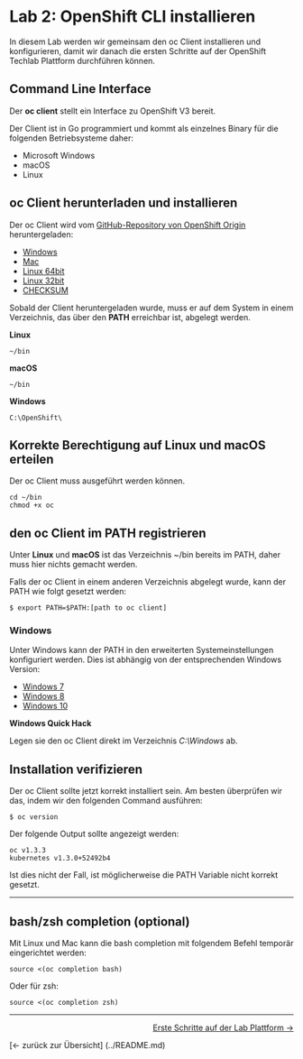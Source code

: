 # Lab 2: OpenShift CLI installieren

In diesem Lab werden wir gemeinsam den oc Client installieren und konfigurieren, damit wir danach die ersten Schritte auf der OpenShift Techlab Plattform durchführen können.

## Command Line Interface

Der **oc client** stellt ein Interface zu OpenShift V3 bereit.

Der Client ist in Go programmiert und kommt als einzelnes Binary für die folgenden Betriebsysteme daher:

- Microsoft Windows
- macOS
- Linux


## oc Client herunterladen und installieren

Der oc Client wird vom [GitHub-Repository von OpenShift Origin](https://github.com/openshift/origin/releases/tag/v1.3.3) heruntergeladen:

* [Windows](https://github.com/openshift/origin/releases/download/v1.3.3/openshift-origin-client-tools-v1.3.3-bc17c1527938fa03b719e1a117d584442e3727b8-windows.zip)
* [Mac](https://github.com/openshift/origin/releases/download/v1.3.3/openshift-origin-client-tools-v1.3.3-bc17c1527938fa03b719e1a117d584442e3727b8-mac.zip)
* [Linux 64bit](https://github.com/openshift/origin/releases/download/v1.3.3/openshift-origin-client-tools-v1.3.3-bc17c1527938fa03b719e1a117d584442e3727b8-linux-64bit.tar.gz)
* [Linux 32bit](https://github.com/openshift/origin/releases/download/v1.3.3/openshift-origin-client-tools-v1.3.3-bc17c1527938fa03b719e1a117d584442e3727b8-linux-32bit.tar.gz)
* [CHECKSUM](https://github.com/openshift/origin/releases/download/v1.3.3/CHECKSUM)

Sobald der Client heruntergeladen wurde, muss er auf dem System in einem Verzeichnis, das über den **PATH** erreichbar ist, abgelegt werden.

**Linux**

```
~/bin
```

**macOS**

```
~/bin
```

**Windows**

```
C:\OpenShift\
```

## Korrekte Berechtigung auf Linux und macOS erteilen

Der oc Client muss ausgeführt werden können.

```
cd ~/bin
chmod +x oc
```

## den oc Client im PATH registrieren

Unter **Linux** und **macOS** ist das Verzeichnis ~/bin bereits im PATH, daher muss hier nichts gemacht werden.

Falls der oc Client in einem anderen Verzeichnis abgelegt wurde, kann der PATH wie folgt gesetzt werden:
```
$ export PATH=$PATH:[path to oc client]
```

### Windows

Unter Windows kann der PATH in den erweiterten Systemeinstellungen konfiguriert werden. Dies ist abhängig von der entsprechenden Windows Version:

- [Windows 7](http://geekswithblogs.net/renso/archive/2009/10/21/how-to-set-the-windows-path-in-windows-7.aspx)
- [Windows 8](http://www.itechtics.com/customize-windows-environment-variables/)
- [Windows 10](http://techmixx.de/windows-10-umgebungsvariablen-bearbeiten/)

**Windows Quick Hack**

Legen sie den oc Client direkt im Verzeichnis *C:\Windows* ab.


## Installation verifizieren

Der oc Client sollte jetzt korrekt installiert sein. Am besten überprüfen wir das, indem wir den folgenden Command ausführen:
```
$ oc version
```
Der folgende Output sollte angezeigt werden:
```
oc v1.3.3
kubernetes v1.3.0+52492b4
```

Ist dies nicht der Fall, ist möglicherweise die PATH Variable nicht korrekt gesetzt.

---

## bash/zsh completion (optional)

Mit Linux und Mac kann die bash completion mit folgendem Befehl temporär eingerichtet werden:

```
source <(oc completion bash)
```

Oder für zsh:
```
source <(oc completion zsh)
```

---



<p width="100px" align="right"><a href="03_first_steps.md">Erste Schritte auf der Lab Plattform →</a></p>
[← zurück zur Übersicht] (../README.md)
